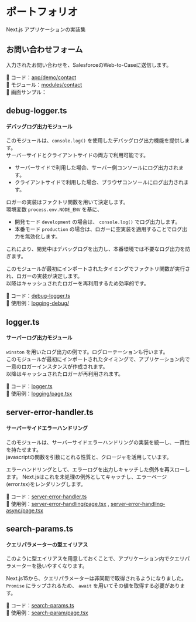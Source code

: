# ポートフォリオ
Next.js アプリケーションの実装集

## お問い合わせフォーム

入力されたお問い合わせを、SalesforceのWeb-to-Caseに送信します。

:open_file_folder: コード：[app/demo/contact](app/demo/contact)  
:open_file_folder: モジュール：[modules/contact](modules/contact)  
:open_file_folder: 画面サンプル：


## debug-logger.ts
#### デバッグログ出力モジュール

このモジュールは、`console.log()` を使用したデバッグログ出力機能を提供します。  
サーバーサイドとクライアントサイドの両方で利用可能です。
- サーバーサイドで利用した場合、サーバー側コンソールにログ出力されます。
- クライアントサイドで利用した場合、ブラウザコンソールにログ出力されます。

ロガーの実装はファクトリ関数を用いて決定します。  
環境変数 `process.env.NODE_ENV` を基に、
- 開発モード `development` の場合は、 `console.log()` でログ出力します。
- 本番モード `production` の場合は、ロガーに空実装を適用することでログ出力を無効化します。

これにより、開発中はデバッグログを出力し、本番環境では不要なログ出力を防ぎます。

このモジュールが最初にインポートされたタイミングでファクトリ関数が実行され、ロガーの実装が決定します。  
以降はキャッシュされたロガーを再利用するため効率的です。

:open_file_folder: コード：[debug-logger.ts](modules/loggers/debug-logger.ts)  
:open_file_folder: 使用例：[logging-debug/](app/sample/logging-debug)

## logger.ts
#### サーバーログ出力モジュール

`winston` を用いたログ出力の例です。ログローテーションも行います。  
このモジュールが最初にインポートされたタイミングで、アプリケーション内で一意のロガーインスタンスが作成されます。  
以降はキャッシュされたロガーが再利用されます。

:open_file_folder: コード：[logger.ts](modules/loggers/logger.ts)  
:open_file_folder: 使用例：[logging/page.tsx](app/sample/logging/page.tsx)

## server-error-handler.ts
#### サーバーサイドエラーハンドリング

このモジュールは、サーバーサイドエラーハンドリングの実装を統一し、一貫性を持たせます。  
javascriptの関数を引数にとれる性質と、クロージャを活用しています。

エラーハンドリングとして、エラーログを出力しキャッチした例外を再スローします。
Next.jsはこれを未処理の例外としてキャッチし、エラーページ(error.tsx)をレンダリングします。

:open_file_folder: コード：[server-error-handler.ts](modules/error-handlers/server-error-handler.ts)  
:open_file_folder: 使用例：[server-error-handling/page.tsx](app/sample/server-error-handling/page.tsx) , [server-error-handling-async/page.tsx](app/sample/server-error-handling-async/page.tsx)

## search-params.ts
#### クエリパラメーターの型エイリアス

このように型エイリアスを用意しておくことで、アプリケーション内でクエリパラメーターを扱いやすくなります。

Next.js15から、クエリパラメーターは非同期で取得されるようになりました。`Promise` にラップされるため、 `await` を用いてその値を取得する必要があります。

:open_file_folder: コード：[search-params.ts](modules/types/search-params.ts)  
:open_file_folder: 使用例：[search-param/page.tsx](app/sample/search-param/page.tsx)


